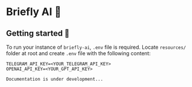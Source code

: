 # Briefly AI 🌭
## Getting started 🚀
To run your instance of `briefly-ai`, `.env` file is required. Locate `resources/` folder at root and create `.env` file with the following content:
```
TELEGRAM_API_KEY=<YOUR_TELEGRAM_API_KEY>
OPENAI_API_KEY=<YOUR_GPT_API_KEY>
```

```
Documentation is under development...
```
